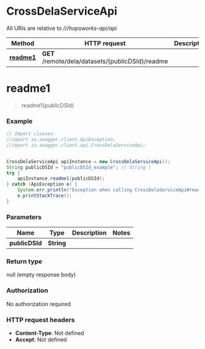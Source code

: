 # CrossDelaServiceApi

All URIs are relative to *///hopsworks-api/api*

Method | HTTP request | Description
------------- | ------------- | -------------
[**readme1**](CrossDelaServiceApi.md#readme1) | **GET** /remote/dela/datasets/{publicDSId}/readme | 

<a name="readme1"></a>
# **readme1**
> readme1(publicDSId)



### Example
```java
// Import classes:
//import io.swagger.client.ApiException;
//import io.swagger.client.api.CrossDelaServiceApi;


CrossDelaServiceApi apiInstance = new CrossDelaServiceApi();
String publicDSId = "publicDSId_example"; // String | 
try {
    apiInstance.readme1(publicDSId);
} catch (ApiException e) {
    System.err.println("Exception when calling CrossDelaServiceApi#readme1");
    e.printStackTrace();
}
```

### Parameters

Name | Type | Description  | Notes
------------- | ------------- | ------------- | -------------
 **publicDSId** | **String**|  |

### Return type

null (empty response body)

### Authorization

No authorization required

### HTTP request headers

 - **Content-Type**: Not defined
 - **Accept**: Not defined

